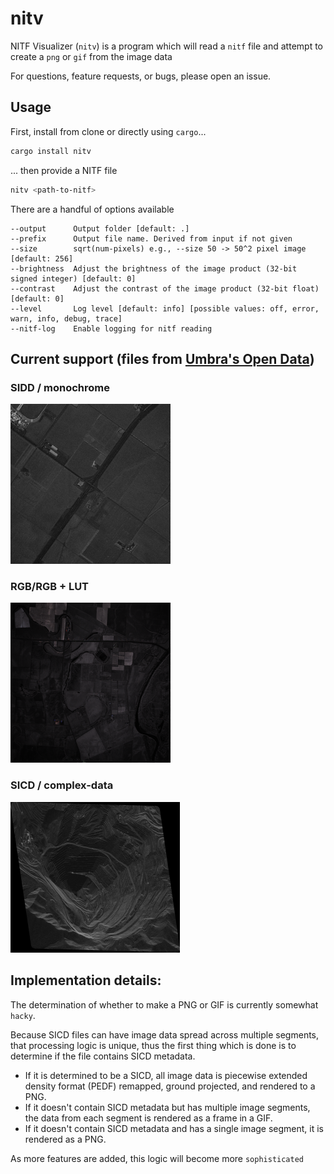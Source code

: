 # nitv
NITF Visualizer (`nitv`) is a program which will read a `nitf` file and attempt to create a `png` or `gif` from the image data

For questions, feature requests, or bugs, please open an issue.

## Usage
First, install from clone or directly using `cargo`...
```sh
cargo install nitv
```
... then provide a NITF file
```sh
nitv <path-to-nitf>
```
There are a handful of options available
```
--output      Output folder [default: .]
--prefix      Output file name. Derived from input if not given
--size        sqrt(num-pixels) e.g., --size 50 -> 50^2 pixel image [default: 256]
--brightness  Adjust the brightness of the image product (32-bit signed integer) [default: 0]
--contrast    Adjust the contrast of the image product (32-bit float) [default: 0]
--level       Log level [default: info] [possible values: off, error, warn, info, debug, trace]
--nitf-log    Enable logging for nitf reading
```

## Current support (files from [Umbra's Open Data](https://umbra.space/open-data/))
### SIDD / monochrome
![SIDD product example](./images/sidd.png)
### RGB/RGB + LUT
![RGB product example](./images/rgb.png)
### SICD / complex-data
![SICD product example](./images/sicd.png)


## Implementation details:
The determination of whether to make a PNG or GIF is currently somewhat `hacky`.

Because SICD files can have image data spread across multiple segments, that processing logic is unique, thus the first thing which is done is to determine if the file contains SICD metadata.
- If it is determined to be a SICD, all image data is piecewise extended density format (PEDF) remapped, ground projected, and rendered to a PNG.
- If it doesn't contain SICD metadata but has multiple image segments, the data from each segment is rendered as a frame in a GIF.
- If it doesn't contain SICD metadata and has a single image segment, it is rendered as a PNG.

As more features are added, this logic will become more `sophisticated`